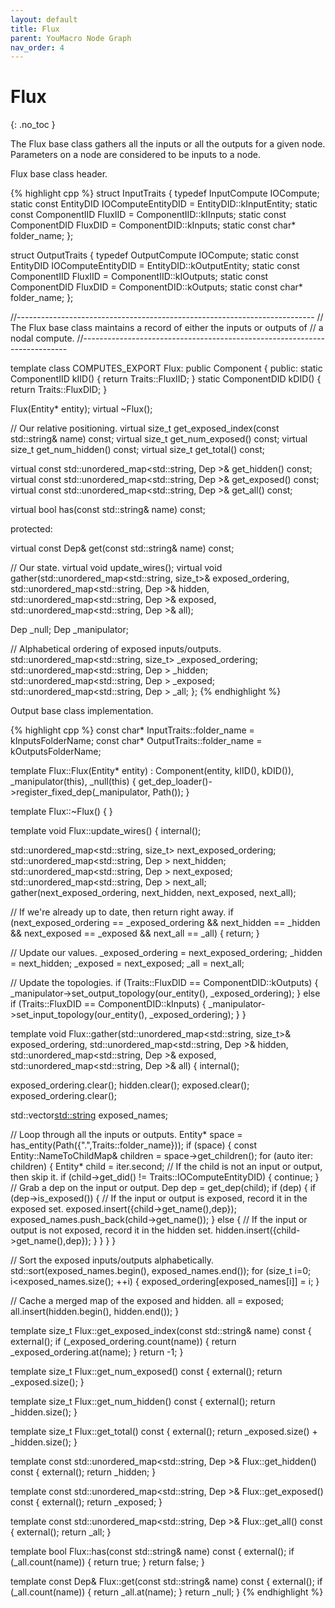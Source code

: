 ```yaml
---
layout: default
title: Flux
parent: YouMacro Node Graph
nav_order: 4
---
```


# Flux
{: .no_toc }

The Flux base class gathers all the inputs or all the outputs for a given node. Parameters on a node are considered to be inputs to a node.

Flux base class header.

{% highlight cpp %}
struct InputTraits {
  typedef InputCompute IOCompute;
  static const EntityDID IOComputeEntityDID = EntityDID::kInputEntity;
  static const ComponentIID FluxIID = ComponentIID::kIInputs;
  static const ComponentDID FluxDID = ComponentDID::kInputs;
  static const char* folder_name;
};

struct OutputTraits {
  typedef OutputCompute IOCompute;
  static const EntityDID IOComputeEntityDID = EntityDID::kOutputEntity;
  static const ComponentIID FluxIID = ComponentIID::kIOutputs;
  static const ComponentDID FluxDID = ComponentDID::kOutputs;
  static const char* folder_name;
};

//--------------------------------------------------------------------------
// The Flux base class maintains a record of either the inputs or outputs of
// a nodal compute.
//--------------------------------------------------------------------------

template <class Traits>
class COMPUTES_EXPORT Flux: public Component {
 public:
  static ComponentIID kIID() {
      return Traits::FluxIID;
  }
  static ComponentDID kDID() {
    return Traits::FluxDID;
  }

  Flux(Entity* entity);
  virtual ~Flux();

  // Our relative positioning.
  virtual size_t get_exposed_index(const std::string& name) const;
  virtual size_t get_num_exposed() const;
  virtual size_t get_num_hidden() const;
  virtual size_t get_total() const;

  virtual const std::unordered_map<std::string, Dep<typename Traits::IOCompute> >& get_hidden() const;
  virtual const std::unordered_map<std::string, Dep<typename Traits::IOCompute> >& get_exposed() const;
  virtual const std::unordered_map<std::string, Dep<typename Traits::IOCompute> >& get_all() const;

  virtual bool has(const std::string& name) const;


 protected:

  virtual const Dep<typename Traits::IOCompute>& get(const std::string& name) const;

  // Our state.
  virtual void update_wires();
  virtual void gather(std::unordered_map<std::string, size_t>& exposed_ordering,
                      std::unordered_map<std::string, Dep<typename Traits::IOCompute> >& hidden,
                      std::unordered_map<std::string, Dep<typename Traits::IOCompute> >& exposed,
                      std::unordered_map<std::string, Dep<typename Traits::IOCompute> >& all);

  Dep<typename Traits::IOCompute> _null;
  Dep<BaseNodeGraphManipulator> _manipulator;

  // Alphabetical ordering of exposed inputs/outputs.
  std::unordered_map<std::string, size_t> _exposed_ordering;
  std::unordered_map<std::string, Dep<typename Traits::IOCompute> > _hidden;
  std::unordered_map<std::string, Dep<typename Traits::IOCompute> > _exposed;
  std::unordered_map<std::string, Dep<typename Traits::IOCompute> > _all;
};
{% endhighlight %}

Output base class implementation.

{% highlight cpp %}
const char* InputTraits::folder_name = kInputsFolderName;
const char* OutputTraits::folder_name = kOutputsFolderName;


template<class Traits>
Flux<Traits>::Flux(Entity* entity)
    : Component(entity, kIID(), kDID()),
      _manipulator(this),
      _null(this) {
  get_dep_loader()->register_fixed_dep(_manipulator, Path());
}

template<class Traits>
Flux<Traits>::~Flux() {
}

template<class Traits>
void Flux<Traits>::update_wires() {
  internal();

  std::unordered_map<std::string, size_t> next_exposed_ordering;
  std::unordered_map<std::string, Dep<typename Traits::IOCompute> > next_hidden;
  std::unordered_map<std::string, Dep<typename Traits::IOCompute> > next_exposed;
  std::unordered_map<std::string, Dep<typename Traits::IOCompute> > next_all;
  gather(next_exposed_ordering, next_hidden, next_exposed, next_all);

  // If we're already up to date, then return right away.
  if (next_exposed_ordering == _exposed_ordering &&
      next_hidden == _hidden &&
      next_exposed == _exposed &&
      next_all == _all) {
    return;
  }

  // Update our values.
  _exposed_ordering = next_exposed_ordering;
  _hidden = next_hidden;
  _exposed = next_exposed;
  _all = next_all;

  // Update the topologies.
  if (Traits::FluxDID == ComponentDID::kOutputs) {
    _manipulator->set_output_topology(our_entity(), _exposed_ordering);
  } else if (Traits::FluxDID == ComponentDID::kInputs) {
    _manipulator->set_input_topology(our_entity(), _exposed_ordering);
  }
}

template<class Traits>
void Flux<Traits>::gather(std::unordered_map<std::string, size_t>& exposed_ordering,
                          std::unordered_map<std::string, Dep<typename Traits::IOCompute> >& hidden,
                          std::unordered_map<std::string, Dep<typename Traits::IOCompute> >& exposed,
                          std::unordered_map<std::string, Dep<typename Traits::IOCompute> >& all) {
  internal();

  exposed_ordering.clear();
  hidden.clear();
  exposed.clear();
  exposed_ordering.clear();

  std::vector<std::string> exposed_names;

  // Loop through all the inputs or outputs.
  Entity* space = has_entity(Path({".",Traits::folder_name}));
  if (space) {
    const Entity::NameToChildMap& children = space->get_children();
    for (auto iter: children) {
      Entity* child = iter.second;
      // If the child is not an input or output, then skip it.
      if (child->get_did() != Traits::IOComputeEntityDID) {
        continue;
      }
      // Grab a dep on the input or output.
      Dep<typename Traits::IOCompute> dep = get_dep<typename Traits::IOCompute>(child);
      if (dep) {
        if (dep->is_exposed()) {
          // If the input or output is exposed, record it in the exposed set.
          exposed.insert({child->get_name(),dep});
          exposed_names.push_back(child->get_name());
        } else {
          // If the input or output is not exposed, record it in the hidden set.
          hidden.insert({child->get_name(),dep});
        }
      }
    }
  }

  // Sort the exposed inputs/outputs alphabetically.
  std::sort(exposed_names.begin(), exposed_names.end());
  for (size_t i=0; i<exposed_names.size(); ++i) {
    exposed_ordering[exposed_names[i]] = i;
  }

  // Cache a merged map of the exposed and hidden.
  all = exposed;
  all.insert(hidden.begin(), hidden.end());
}

template<class Traits>
size_t Flux<Traits>::get_exposed_index(const std::string& name) const {
  external();
  if (_exposed_ordering.count(name)) {
    return _exposed_ordering.at(name);
  }
  return -1;
}

template<class Traits>
size_t Flux<Traits>::get_num_exposed() const {
  external();
  return _exposed.size();
}

template<class Traits>
size_t Flux<Traits>::get_num_hidden() const {
  external();
  return _hidden.size();
}

template<class Traits>
size_t Flux<Traits>::get_total() const {
  external();
  return _exposed.size() + _hidden.size();
}

template<class Traits>
const std::unordered_map<std::string, Dep<typename Traits::IOCompute> >& Flux<Traits>::get_hidden() const {
  external();
  return _hidden;
}

template<class Traits>
const std::unordered_map<std::string, Dep<typename Traits::IOCompute> >& Flux<Traits>::get_exposed() const {
  external();
  return _exposed;
}

template<class Traits>
const std::unordered_map<std::string, Dep<typename Traits::IOCompute> >& Flux<Traits>::get_all() const {
  external();
  return _all;
}

template<class Traits>
bool Flux<Traits>::has(const std::string& name) const {
  external();
  if (_all.count(name)) {
    return true;
  }
  return false;
}

template<class Traits>
const Dep<typename Traits::IOCompute>& Flux<Traits>::get(const std::string& name) const {
  external();
  if (_all.count(name)) {
    return _all.at(name);
  }
  return _null;
}
{% endhighlight %}

